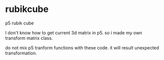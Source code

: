 # rubikcube
p5 rubik cube 

I don't know how to get current 3d matrix in p5.
so i made my own transform matrix class.

do not mix p5 tranform functions with these code.
it will result unexpected transformation.
